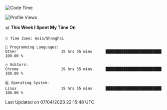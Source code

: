 <!--START_SECTION:waka-->
![Code Time](http://img.shields.io/badge/Code%20Time-511%20hrs%2038%20mins-blue)

![Profile Views](http://img.shields.io/badge/Profile%20Views-0-blue)

📊 **This Week I Spent My Time On** 

```text
🕑︎ Time Zone: Asia/Shanghai

💬 Programming Languages: 
Other                    19 hrs 55 mins      █████████████████████████   100.00 % 

🔥 Editors: 
Chrome                   19 hrs 55 mins      █████████████████████████   100.00 % 

💻 Operating System: 
Linux                    19 hrs 55 mins      █████████████████████████   100.00 % 
```


 Last Updated on 07/04/2023 22:15:48 UTC
<!--END_SECTION:waka-->